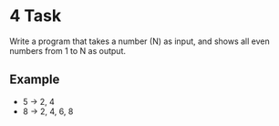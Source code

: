 # 4 Task

Write a program that takes a number (N) as input, and shows all even numbers
from 1 to N as output.

## Example

- 5 -> 2, 4
- 8 -> 2, 4, 6, 8
